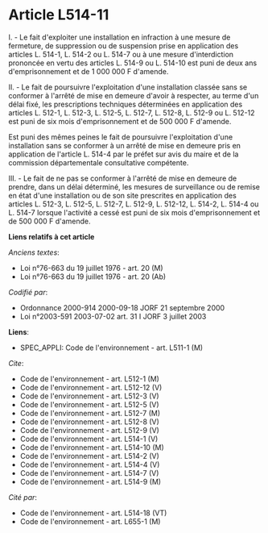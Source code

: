 # Article L514-11

I. - Le fait d'exploiter une installation en infraction à une mesure de fermeture, de suppression ou de suspension prise en
application des articles L. 514-1, L. 514-2 ou L. 514-7 ou à une mesure d'interdiction prononcée en vertu des articles L.
514-9 ou L. 514-10 est puni de deux ans d'emprisonnement et de 1 000 000 F d'amende.

II. - Le fait de poursuivre l'exploitation d'une installation classée sans se conformer à l'arrêté de mise en demeure d'avoir
à respecter, au terme d'un délai fixé, les prescriptions techniques déterminées en application des articles L. 512-1, L.
512-3, L. 512-5, L. 512-7, L. 512-8, L. 512-9 ou L. 512-12 est puni de six mois d'emprisonnement et de 500 000 F d'amende.

Est puni des mêmes peines le fait de poursuivre l'exploitation d'une installation sans se conformer à un arrêté de mise en
demeure pris en application de l'article L. 514-4 par le préfet sur avis du maire et de la commission départementale
consultative compétente.

III. - Le fait de ne pas se conformer à l'arrêté de mise en demeure de prendre, dans un délai déterminé, les mesures de
surveillance ou de remise en état d'une installation ou de son site prescrites en application des articles L. 512-3, L.
512-5, L. 512-7, L. 512-9, L. 512-12, L. 514-2, L. 514-4 ou L. 514-7 lorsque l'activité a cessé est puni de six mois
d'emprisonnement et de 500 000 F d'amende.

**Liens relatifs à cet article**

_Anciens textes_:

  - Loi n°76-663 du 19 juillet 1976 - art. 20 (M)
  - Loi n°76-663 du 19 juillet 1976 - art. 20 (Ab)

_Codifié par_:

  - Ordonnance 2000-914 2000-09-18 JORF 21 septembre 2000
  - Loi n°2003-591 2003-07-02 art. 31 I JORF 3 juillet 2003

**Liens**:

  - SPEC_APPLI: Code de l'environnement - art. L511-1 (M)

_Cite_:

  - Code de l'environnement - art. L512-1 (M)
  - Code de l'environnement - art. L512-12 (V)
  - Code de l'environnement - art. L512-3 (V)
  - Code de l'environnement - art. L512-5 (V)
  - Code de l'environnement - art. L512-7 (M)
  - Code de l'environnement - art. L512-8 (V)
  - Code de l'environnement - art. L512-9 (V)
  - Code de l'environnement - art. L514-1 (V)
  - Code de l'environnement - art. L514-10 (M)
  - Code de l'environnement - art. L514-2 (V)
  - Code de l'environnement - art. L514-4 (V)
  - Code de l'environnement - art. L514-7 (V)
  - Code de l'environnement - art. L514-9 (M)

_Cité par_:

  - Code de l'environnement - art. L514-18 (VT)
  - Code de l'environnement - art. L655-1 (M)
